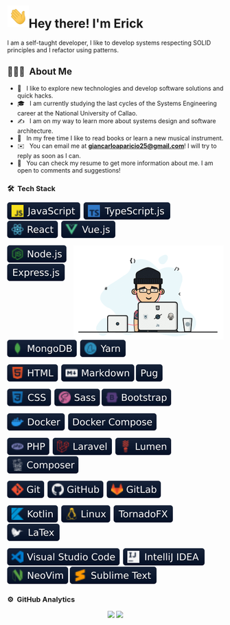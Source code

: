 <img alt="Hi!" 
     src="./assets/icons/hello.gif" 
     width='50' 
     align="left"/>
    <h1>Hey there! I'm Erick </h1>

I am a self-taught developer, I like to develop systems respecting SOLID principles and I refactor using patterns.


## 👨🏻‍💻 &nbsp;About Me

* 🔭 &nbsp; I like to explore new technologies and develop software solutions and quick hacks. 
* 🎓 &nbsp; I am currently studying the last cycles of the Systems Engineering career at the National University of Callao. 
* ✍️ &nbsp; I am on my way to learn more about systems design and software architecture.
* 🎻 &nbsp;  In my free time I like to read books or learn a new musical instrument. 
* ✉️ &nbsp; You can email me at **giancarloaparicio25@gmail.com**! I will try to reply as soon as I can. 
* 📄 &nbsp; You can check my resume to get more information about me. I am open to comments and suggestions!



### 🛠 &nbsp;Tech Stack

<!--
https://img.shields.io/badge/-NeoVim-05122A?style=flat&logo=neovim
-->

![JavaScript](assets/badges/javascript.svg)&nbsp;
![TypeScript](assets/badges/typescript.svg)&nbsp;
![React](assets/badges/react.svg)&nbsp;
![Vue](assets/badges/vue.svg)&nbsp;

<img width="350" alt="Programer" src="assets/images/programer.gif" align="right"/>

![Node.js](assets/badges/node.svg)&nbsp;
![Express.js](assets/badges/express.svg)&nbsp;
![MongoDB](assets/badges/mongodb.svg)&nbsp;
![Yarn](assets/badges/yarn.svg)&nbsp;

![HTML](assets/badges/html.svg)&nbsp;
![Markdown](assets/badges/markdown.svg)
![Pug](assets/badges/pug.svg)

![CSS](assets/badges/css.svg)&nbsp;
![Sass](assets/badges/sass.svg)
![Bootstrap](assets/badges/bootstrap.svg)

![Docker](assets/badges/docker.svg)&nbsp;
![Docker Compose](assets/badges/docker-compose.svg)&nbsp;

![PHP](assets/badges/php.svg)&nbsp;
![Laravel](assets/badges/laravel.svg)&nbsp;
![Lumen](assets/badges/lumen.svg)&nbsp;
![Composer](assets/badges/composer.svg)&nbsp;

![Git](assets/badges/git.svg)&nbsp;
![GitHub](assets/badges/github.svg)&nbsp;
![GitLab](assets/badges/gitlab.svg)&nbsp;

![Kotlin](assets/badges/kotlin.svg)&nbsp;
![Linux](assets/badges/linux.svg)&nbsp;
![TornadoFX](assets/badges/tornadofx.svg)&nbsp;
![LaTex](assets/badges/latex.svg)&nbsp;

![Visual Studio Code](assets/badges/vs-code.svg)&nbsp;
![Intellij IDEA](assets/badges/intellij-idea.svg)
![NeoVim](assets/badges/neovim.svg)
![Sublime Text](assets/badges/sublimeText.svg)

### ⚙️ &nbsp;GitHub Analytics

<p align="center">
  <img height="180em" 
       src="https://github-readme-stats-eight-theta.vercel.app/api?username=GiancarloAparicio&show_icons=true&theme=algolia&include_all_commits=true&count_private=false"/>
  <img height="180em" 
       src="https://github-readme-stats-eight-theta.vercel.app/api/top-langs/?username=GiancarloAparicio&layout=compact&langs_count=8&theme=algolia"/>
</p>



